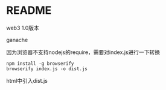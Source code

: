 # README

web3 1.0版本

ganache



因为浏览器不支持nodejs的require，需要对index.js进行一下转换

```
npm install -g browserify
browserify index.js -o dist.js
```

html中引入dist.js

